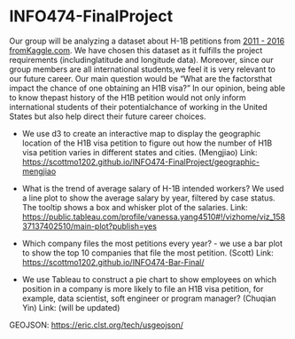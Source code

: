 # INFO474-FinalProject

Our group will be analyzing a dataset about ​H-1B petitions from [2011 - 2016​ fromKaggle.com](https://www.kaggle.com/nsharan/h-1b-visa). We have chosen this dataset as it fulfills the project requirements (includinglatitude and longitude data). Moreover, since our group members are all international students,we feel it is very relevant to our future career. Our main question would be “What are the factorsthat impact the chance of one obtaining an H1B visa?” In our opinion, being able to know thepast history of the H1B petition would not only inform international students of their potentialchance of working in the United States but also help direct their future career choices.

* We use d3 to create an interactive map to display the geographic location of the H1B visa petition to figure out how the number of H1B visa petition varies in different states and cities. (Mengjiao)
Link: https://scottmo1202.github.io/INFO474-FinalProject/geographic-mengjiao

* What is the trend of average salary of H-1B intended workers? We used a line plot to show the average salary by year, filtered by case status. The tooltip shows a box and whisker plot of the salaries. 
Link: https://public.tableau.com/profile/vanessa.yang4510#!/vizhome/viz_15837137402510/main-plot?publish=yes

* Which company files the most petitions every year? - we use a bar plot to show the top 10 companies that file the most petition. (Scott)
Link: https://scottmo1202.github.io/INFO474-Bar-Final/

* We use Tableau to construct a pie chart to show employees on which position in a company is more likely to file an H1B visa petition, for example, data scientist, soft engineer or program manager? (Chuqian Yin)
Link: (will be updated)


GEOJSON: https://eric.clst.org/tech/usgeojson/